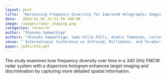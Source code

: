 ```yaml
---
layout: post
title:  "Harnessing Frequency Diversity for Improved Holographic Imaging Systems"
date:   2024-01-05 22:21:59 +00:00
image: /images/radar_imaging.png
categories: research
author: "Shanuka Gamaethige"
authors: "Shanuka Gamaethige, Samu-Ville Pälli, Aleksi Tamminen, <strong>Sihan Shao</strong>, Zachary Taylor, Marlene Bonmann, Tomas Bryllert, Jan Stake, Duncan A. Robertson"
venue: " International Conference on Infrared, Millimeter, and Terahertz Waves (IRMMW-THz)"
paper: /pdfs/hfd.pdf
---
```

The study examines how frequency diversity over time in a 340 GHz FMCW radar system with a dispersive hologram enhances target imaging and discrimination by capturing more detailed spatial information.
